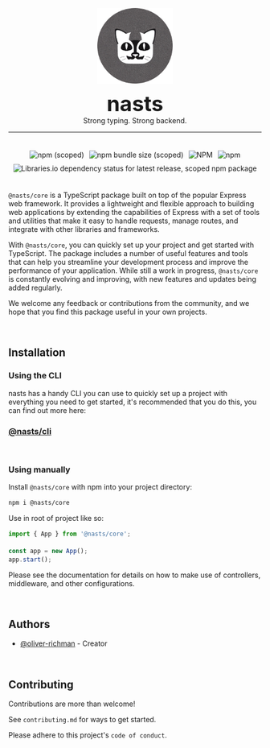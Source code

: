 <p
	align="center"
>
	<img
		width="150"
		height="150"
		src="https://github.com/nas-ts/nasts-core/blob/master/readme_assets/logo.png?raw=true"
		style="vertical-align: middle;"
	>
	<div style="display: flex; flex-direction: column;">
	<p align="center" style="font-weight: bold; font-size: 42px; margin: 0">
		nasts
	</p>
	<p align="center" style="margin: 0;">
		Strong typing. Strong backend.
	</p>
	</div>
</p>

---

<br />

<div align="center" style="display:flex;flex-wrap:wrap;justify-content:center;">

  <img style="padding: 5px;" alt="npm (scoped)" src="https://img.shields.io/npm/v/@nasts/core?style=plastic">

  <img style="padding: 5px;" alt="npm bundle size (scoped)" src="https://img.shields.io/bundlephobia/min/@nasts/core?style=plastic">

  <img style="padding: 5px;" alt="NPM" src="https://img.shields.io/npm/l/@nasts/core?style=plastic">

  <img style="padding: 5px;" alt="npm" src="https://img.shields.io/npm/dt/@nasts/core?style=plastic">

  <img style="padding: 5px;" alt="Libraries.io dependency status for latest release, scoped npm package" src="https://img.shields.io/librariesio/release/npm/@nasts/core?style=plastic">

</div>

<br />

`@nasts/core` is a TypeScript package built on top of the popular Express web framework. It provides a lightweight and flexible approach to building web applications by extending the capabilities of Express with a set of tools and utilities that make it easy to handle requests, manage routes, and integrate with other libraries and frameworks.

With `@nasts/core`, you can quickly set up your project and get started with TypeScript. The package includes a number of useful features and tools that can help you streamline your development process and improve the performance of your application. While still a work in progress, `@nasts/core` is constantly evolving and improving, with new features and updates being added regularly.

We welcome any feedback or contributions from the community, and we hope that you find this package useful in your own projects.

<br />

## Installation

### Using the CLI

nasts has a handy CLI you can use to quickly set up a project with everything you need to get started, it's recommended that you do this, you can find out more here:

### [@nasts/cli](https://www.npmjs.com/package/@nasts/cli)

<br />

### Using manually

Install `@nasts/core` with npm into your project directory:

```bash
npm i @nasts/core
```

Use in root of project like so:

```typescript
import { App } from '@nasts/core';

const app = new App();
app.start();
```

Please see the documentation for details on how to make use of controllers, middleware, and other configurations.

<br />

## Authors

- [@oliver-richman](https://www.github.com/oliver-richman) - Creator

<br />

## Contributing

Contributions are more than welcome!

See `contributing.md` for ways to get started.

Please adhere to this project's `code of conduct`.
